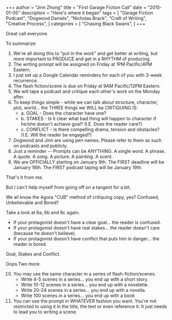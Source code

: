 +++ 
author = "Jinn Zhong" 
title = "First Garage Fiction Call" 
date = "2015-01-05" 
description = "Here's where it began"
tags = [
    "Garage Fiction Podcast",
    "Dogwood Daniels",
    "Nicholas Brack",
    "Craft of Writing",
    "Creative Process",
]
categories = [
    "Chasing Black Swans",
]
+++

Great call everyone.

To summarize

1. We're all doing this to "put in the work" and get better at writing, but more important to PRODUCE and get in a RHYTHM of producing.
2. The writing prompt will be assigned on Friday at 1PM Pacific/4PM Eastern.
3. I just set up a Google Calendar reminders for each of you with 3-week recurrence.
4. The flash fiction/scene is due on Friday at 9AM Pacific/12PM Eastern.
5. We will tape a podcast and critique each other's work on the Monday after.
6. To keep things simple - while we can talk about structure, character, plot, world... the THREE things we WILL be CRITIQUING IS:
    * a. GOAL - Does the character have one?
    * b. STAKES - Is it clear what bad thing will happen to character if he/she doesn't achieve goal? (I.E. Does the reader care?)
    * c. CONFLICT - Is there compelling drama, tension and obstacles? (I.E. Will the reader be engaged?)
7. Dogwood and Jinn are using pen names. Please refer to them as such on podcasts and publicly.
8. Just a reminder -- Prompts can be ANYTHING. A single word. A phrase. A quote. A song. A picture. A painting. A scent.
9. We are OFFICIALLY starting on January 9th. The FIRST deadline will be January 16th. The FIRST podcast taping will be January 19th.

That's it from me.

But I can't help myself from going off on a tangent for a bit.

We all know the Agora "CUB" method of critiquing copy, yes? Confused, Unbelievable and Bored?

Take a look at 6a, 6b and 6c again.
* If your protagonist doesn't have a clear goal... the reader is confused.
* If your protagonist doesn't have real stakes... the reader doesn't care (because he doesn't believe).
* If your protagonist doesn't have conflict that puts him in danger... the reader is bored.

Goal, Stakes and Conflict.

Oops.Two more:

10. You may use the same character in a series of flash-fiction/scenes.
    * Write 4-5 scenes in a series... you end up with a short story.
    * Write 10-12 scenes in a series... you end up with a novelette.
    * Write 20-24 scenes in a series... you end up with a novella.
    * Write 100 scenes in a series... you end up with a book
11. You can use the prompt in WHATEVER fashion you want. You're not restricted to using it in the title, the text or even reference it. It just needs to lead you to writing a scene.
